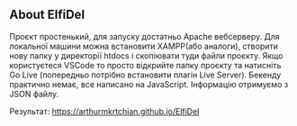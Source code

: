 ## About ElfiDel

Проєкт простенький, для запуску достатньо Apache вебсерверу. Для локальної машини можна встановити XAMPP(або аналоги), створити нову папку у директорії htdocs і скопіювати туди файли проєкту.
Якщо користуєтеся VSCode то просто відкрийте папку проєкту та натисніть Go Live (попередньо потрібно встановити плагін Live Server).
Бекенду практично немає, все написано на JavaScript. Інформацію отримуємо з JSON файлу.

Результат: https://arthurmkrtchian.github.io/ElfiDel

